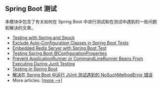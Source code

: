 ## Spring Boot 测试

本模块中包含了有关如何在 Spring Boot 中进行测试和在测试中遇到的一些问题和解决的文章。

- [Testing with Spring and Spock](https://www.baeldung.com/spring-spock-testing)
- [Exclude Auto-Configuration Classes in Spring Boot Tests](https://www.baeldung.com/spring-boot-exclude-auto-configuration-test)
- [Embedded Redis Server with Spring Boot Test](https://www.baeldung.com/spring-embedded-redis)
- [Testing Spring Boot @ConfigurationProperties](https://www.baeldung.com/spring-boot-testing-configurationproperties)
- [Prevent ApplicationRunner or CommandLineRunner Beans From Executing During Junit Testing](https://www.baeldung.com/spring-junit-prevent-runner-beans-testing-execution)
- [Testing in Spring Boot](https://www.baeldung.com/spring-boot-testing)
- [解决在 Spring Boot 中运行 JUnit 测试遇到的 NoSuchMethodError 错误](https://www.ossez.com/t/spring-boot-junit-nosuchmethoderror/14066)
- More articles: [[more -->]](../spring-boot-testing-2)
